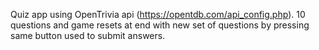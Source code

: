 Quiz app using OpenTrivia api (https://opentdb.com/api_config.php). 10 questions and game resets at end with new set of questions by pressing same button used to submit answers. 